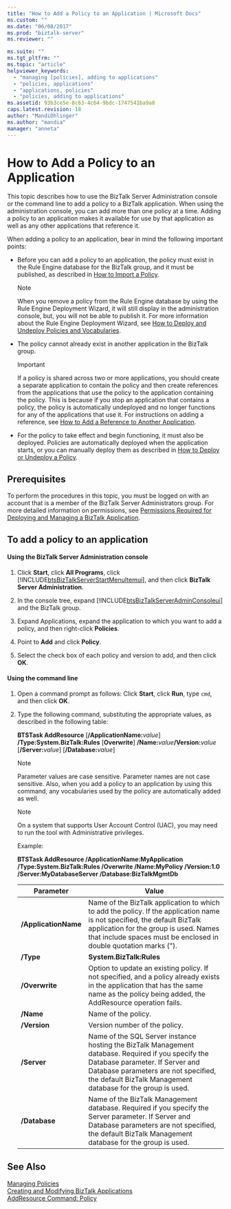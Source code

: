```yaml
---
title: "How to Add a Policy to an Application | Microsoft Docs"
ms.custom: ""
ms.date: "06/08/2017"
ms.prod: "biztalk-server"
ms.reviewer: ""

ms.suite: ""
ms.tgt_pltfrm: ""
ms.topic: "article"
helpviewer_keywords: 
  - "managing [policies], adding to applications"
  - "policies, applications"
  - "applications, policies"
  - "policies, adding to applications"
ms.assetid: 93b3ce5e-8c63-4c64-9bdc-1747541ba9a8
caps.latest.revision: 18
author: "MandiOhlinger"
ms.author: "mandia"
manager: "anneta"
---
```

# How to Add a Policy to an Application
This topic describes how to use the BizTalk Server Administration console or the command line to add a policy to a BizTalk application. When using the administration console, you can add more than one policy at a time. Adding a policy to an application makes it available for use by that application as well as any other applications that reference it.  
  
 When adding a policy to an application, bear in mind the following important points:  
  
-   Before you can add a policy to an application, the policy must exist in the Rule Engine database for the BizTalk group, and it must be published, as described in [How to Import a Policy](../core/how-to-import-a-policy.md).  
  
    > [!NOTE]
    >  When you remove a policy from the Rule Engine database by using the Rule Engine Deployment Wizard, it will still display in the administration console, but, you will not be able to publish it. For more information about the Rule Engine Deployment Wizard, see [How to Deploy and Undeploy Policies and Vocabularies](../core/how-to-deploy-and-undeploy-policies-and-vocabularies.md).  
  
-   The policy cannot already exist in another application in the BizTalk group.  
  
    > [!IMPORTANT]
    >  If a policy is shared across two or more applications, you should create a separate application to contain the policy and then create references from the applications that use the policy to the application containing the policy. This is because if you stop an application that contains a policy, the policy is automatically undeployed and no longer functions for any of the applications that use it. For instructions on adding a reference, see [How to Add a Reference to Another Application](../core/how-to-add-a-reference-to-another-application.md).  
  
-   For the policy to take effect and begin functioning, it must also be deployed. Policies are automatically deployed when the application starts, or you can manually deploy them as described in [How to Deploy or Undeploy a Policy](../core/how-to-deploy-or-undeploy-a-policy.md).  
  
## Prerequisites  
 To perform the procedures in this topic, you must be logged on with an account that is a member of the BizTalk Server Administrators group. For more detailed information on permissions, see [Permissions Required for Deploying and Managing a BizTalk Application](../core/permissions-required-for-deploying-and-managing-a-biztalk-application.md).  
  
## To add a policy to an application  
  
#### Using the BizTalk Server Administration console  
  
1. Click **Start**, click **All Programs**, click [!INCLUDE[btsBizTalkServerStartMenuItemui](../includes/btsbiztalkserverstartmenuitemui-md.md)], and then click **BizTalk Server Administration**.  
  
2. In the console tree, expand [!INCLUDE[btsBizTalkServerAdminConsoleui](../includes/btsbiztalkserveradminconsoleui-md.md)] and the BizTalk group.  
  
3. Expand Applications, expand the application to which you want to add a policy, and then right-click **Policies**.  
  
4. Point to **Add** and click **Policy**.  
  
5. Select the check box of each policy and version to add, and then click **OK**.  
  
#### Using the command line  
  
1. Open a command prompt as follows: Click **Start**, click **Run**, type `cmd`, and then click **OK**.  
  
2. Type the following command, substituting the appropriate values, as described in the following table:  
  
    **BTSTask AddResource** [**/ApplicationName:**<em>value</em>] **/Type:System.BizTalk:Rules** [**Overwrite**] **/Name:**<em>value</em>**/Version:**<em>value</em> [**/Server:**<em>value</em>] [**/Database:**<em>value</em>]  
  
   > [!NOTE]
   >  Parameter values are case sensitive. Parameter names are not case sensitive. Also, when you add a policy to an application by using this command, any vocabularies used by the policy are automatically added as well.  
  
   > [!NOTE]
   >  On a system that supports User Account Control (UAC), you may need to run the tool with Administrative privileges.  
  
    Example:  
  
    **BTSTask AddResource /ApplicationName:MyApplication /Type:System.BizTalk:Rules /Overwrite /Name:MyPolicy /Version:1.0 /Server:MyDatabaseServer /Database:BizTalkMgmtDb**  
  
   |Parameter|Value|  
   |---------------|-----------|  
   |**/ApplicationName**|Name of the BizTalk application to which to add the policy. If the application name is not specified, the default BizTalk application for the group is used. Names that include spaces must be enclosed in double quotation marks (").|  
   |**/Type**|**System.BizTalk:Rules**|  
   |**/Overwrite**|Option to update an existing policy. If not specified, and a policy already exists in the application that has the same name as the policy being added, the AddResource operation fails.|  
   |**/Name**|Name of the policy.|  
   |**/Version**|Version number of the policy.|  
   |**/Server**|Name of the SQL Server instance hosting the BizTalk Management database. Required if you specify the Database parameter. If Server and Database parameters are not specified, the default BizTalk Management database for the group is used.|  
   |**/Database**|Name of the BizTalk Management database. Required if you specify the Server parameter. If Server and Database parameters are not specified, the default BizTalk Management database for the group is used.|  
  
## See Also  
 [Managing Policies](../core/managing-policies.md)   
 [Creating and Modifying BizTalk Applications](../core/creating-and-modifying-biztalk-applications.md)   
 [AddResource Command: Policy](../core/addresource-command-policy.md)